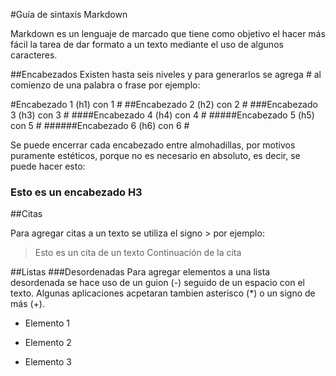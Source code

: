 #Guía de sintaxis Markdown

Markdown es un lenguaje de marcado que tiene como objetivo el hacer más fácil la tarea de dar formato a un texto mediante el uso de algunos caracteres.

##Encabezados
Existen hasta seis niveles y para generarlos se agrega # al comienzo de una palabra o frase por ejemplo:

#Encabezado 1 (h1) con 1 &#35;
##Encabezado 2 (h2) con 2 &#35;
###Encabezado 3 (h3) con 3 &#35;
####Encabezado 4 (h4) con 4 &#35;
#####Encabezado 5 (h5) con 5 &#35;
######Encabezado 6 (h6) con 6 &#35;

Se puede encerrar cada encabezado entre almohadillas, por motivos puramente estéticos, porque no es necesario en absoluto, es decir, se puede hacer esto:

### Esto es un encabezado H3 ###

##Citas

Para agregar citas a un texto se utiliza el signo > por ejemplo:

>Esto es un cita de un texto
>Continuación de la cita

##Listas
###Desordenadas
Para agregar elementos a una lista desordenada se hace uso de un guion (-) seguido de un espacio con el texto. Algunas aplicaciones acpetaran tambien asterisco (*) o un signo de más (+).

- Elemento 1
* Elemento 2
+ Elemento 3